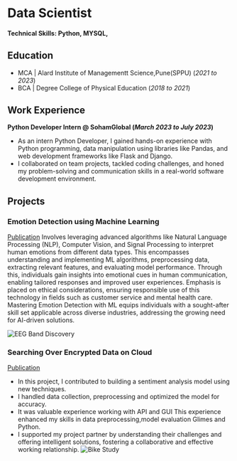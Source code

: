 # Data Scientist

#### Technical Skills: Python, MYSQL,

## Education
- MCA | Alard Institute of Managementt Science,Pune(SPPU)  (_2021 to 2023_)	       		
- BCA | Degree College of Physical Education  (_2018 to 2021_)	 			        		

## Work Experience
**Python Developer Intern @ SohamGlobal (_March 2023 to July 2023_)**
- As an intern Python Developer, I gained hands-on experience with Python programming, data manipulation using libraries like Pandas, and web development frameworks like Flask and Django.
- I collaborated on team projects, tackled coding challenges, and honed my problem-solving and communication skills in a real-world software development environment.


## Projects
### Emotion Detection using Machine Learning
[Publication](#)
Involves leveraging advanced algorithms like Natural Language Processing (NLP), Computer Vision, and Signal Processing to interpret human emotions from different data types. This encompasses understanding and implementing ML algorithms, preprocessing data, extracting relevant features, and evaluating model performance. Through this, individuals gain insights into emotional cues in human communication, enabling tailored responses and improved user experiences. Emphasis is placed on ethical considerations, ensuring responsible use of this technology in fields such as customer service and mental health care. Mastering Emotion Detection with ML equips individuals with a sought-after skill set applicable across diverse industries, addressing the growing need for AI-driven solutions.

![EEG Band Discovery](/assets/img/eeg_band_discovery.jpeg)

### Searching Over Encrypted Data on Cloud
[Publication](https://www.mdpi.com/1424-8220/22/11/4240)

- In this project, I contributed to building a sentiment analysis model using new techniques. 
- I handled data collection, preprocessing and optimized the model for accuracy.
- It was valuable experience working with API and GUI This experience enhanced my skills in data preprocessing,model evaluation Glimes and Python.
- I supported my project partner by understanding their challenges and offering intelligent solutions, fostering a collaborative and effective working relationship.
![Bike Study](/assets/img/bike_study.jpeg)
